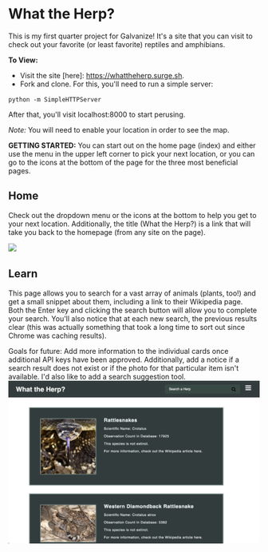 # What the Herp? 

This is my first quarter project for Galvanize! It's a site that you can visit to check out your favorite (or least favorite) reptiles and amphibians. 

**To View:** 
* Visit the site [here]: https://whattheherp.surge.sh.
* Fork and clone. For this, you'll need to run a simple server: 
```
python -m SimpleHTTPServer
```
After that, you'll visit localhost:8000 to start perusing.




*Note:* You will need to enable your location in order to see the map.


**GETTING STARTED:**
You can start out on the home page (index) and either use the menu in the upper left corner to pick your next location, or you can go to the icons at the bottom of the page for the three most beneficial pages. 


## Home 
Check out the dropdown menu or the icons at the bottom to help you get to your next location. Additionally, the title (What the Herp?) is a link that will take you back to the homepage (from any site on the page).

<img src="homeMenu.png"/>

## Learn
This page allows you to search for a vast array of animals (plants, too!) and get a small snippet about them, including a link to their Wikipedia page. Both the Enter key and clicking the search button will allow you to complete your search. You'll also notice that at each new search, the previous results clear (this was actually something that took a long time to sort out since Chrome was caching results). 

Goals for future: Add more information to the individual cards once additional API keys have been approved. Additionally, add a notice if a search result does not exist or if the photo for that particular item isn't available. I'd also like to add a search suggestion tool. 
<img src="learnSearch.png"/>





